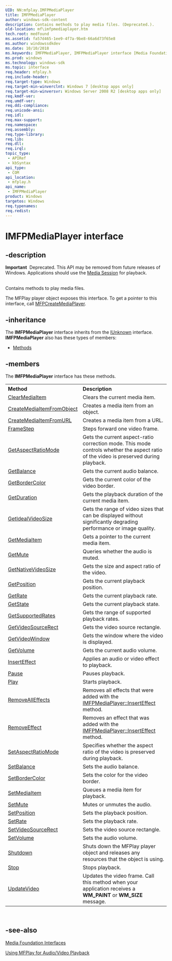 ```yaml
---
UID: NN:mfplay.IMFPMediaPlayer
title: IMFPMediaPlayer
author: windows-sdk-content
description: Contains methods to play media files. (Deprecated.).
old-location: mf\imfpmediaplayer.htm
tech.root: medfound
ms.assetid: fa57d465-1ee9-4f7a-9be8-66a6d73f65e8
ms.author: windowssdkdev
ms.date: 10/10/2018
ms.keywords: IMFPMediaPlayer, IMFPMediaPlayer interface [Media Foundation], IMFPMediaPlayer interface [Media Foundation],described, mf.imfpmediaplayer, mfplay/IMFPMediaPlayer
ms.prod: windows
ms.technology: windows-sdk
ms.topic: interface
req.header: mfplay.h
req.include-header: 
req.target-type: Windows
req.target-min-winverclnt: Windows 7 [desktop apps only]
req.target-min-winversvr: Windows Server 2008 R2 [desktop apps only]
req.kmdf-ver: 
req.umdf-ver: 
req.ddi-compliance: 
req.unicode-ansi: 
req.idl: 
req.max-support: 
req.namespace: 
req.assembly: 
req.type-library: 
req.lib: 
req.dll: 
req.irql: 
topic_type:
 - APIRef
 - kbSyntax
api_type:
 - COM
api_location:
 - mfplay.h
api_name:
 - IMFPMediaPlayer
product: Windows
targetos: Windows
req.typenames: 
req.redist: 
---
```


# IMFPMediaPlayer interface


## -description



<div class="alert"><b>Important</b>  Deprecated. This API may be removed from future releases of Windows. Applications should use the <a href="https://msdn.microsoft.com/dac99908-be90-415d-8837-2f97d573feb5">Media Session</a> for playback.</div>
<div> </div>


Contains methods to play media files.

The MFPlay player object exposes this interface. To get a pointer to this interface, call <a href="https://msdn.microsoft.com/80c668e2-5e93-4af2-871c-646228e18717">MFPCreateMediaPlayer</a>.


## -inheritance

The <b xmlns:loc="http://microsoft.com/wdcml/l10n">IMFPMediaPlayer</b> interface inherits from the <a href="https://msdn.microsoft.com/33f1d79a-33fc-4ce5-a372-e08bda378332">IUnknown</a> interface. <b>IMFPMediaPlayer</b> also has these types of members:
<ul>
<li><a href="https://docs.microsoft.com/">Methods</a></li>
</ul>

## -members

The <b>IMFPMediaPlayer</b> interface has these methods.
<table class="members" id="memberListMethods">
<tr>
<th align="left" width="37%">Method</th>
<th align="left" width="63%">Description</th>
</tr>
<tr data="declared;">
<td align="left" width="37%">
<a href="https://msdn.microsoft.com/2c2b23ab-b282-445f-a5a0-4291ee6f22ba">ClearMediaItem</a>
</td>
<td align="left" width="63%">
Clears the current media item.

</td>
</tr>
<tr data="declared;">
<td align="left" width="37%">
<a href="https://msdn.microsoft.com/d647df89-b874-448e-ae41-ee3bcb55521f">CreateMediaItemFromObject</a>
</td>
<td align="left" width="63%">
Creates a media item from an object.

</td>
</tr>
<tr data="declared;">
<td align="left" width="37%">
<a href="https://msdn.microsoft.com/7dc2a7f3-81b4-46c6-b45e-44c6a20afc6b">CreateMediaItemFromURL</a>
</td>
<td align="left" width="63%">
Creates a media item from a URL.

</td>
</tr>
<tr data="declared;">
<td align="left" width="37%">
<a href="https://msdn.microsoft.com/b7965965-2fbc-4494-9368-7d9699e4092a">FrameStep</a>
</td>
<td align="left" width="63%">
Steps forward one video frame.

</td>
</tr>
<tr data="declared;">
<td align="left" width="37%">
<a href="https://msdn.microsoft.com/eaeb20d2-d547-4f88-a69f-7c3f46fe95ff">GetAspectRatioMode</a>
</td>
<td align="left" width="63%">
Gets the current aspect-ratio correction mode. This mode controls whether the aspect ratio of the video is preserved during playback.

</td>
</tr>
<tr data="declared;">
<td align="left" width="37%">
<a href="https://msdn.microsoft.com/27deeb41-5347-4a6d-bfd4-4e4444540651">GetBalance</a>
</td>
<td align="left" width="63%">
Gets the current audio balance.

</td>
</tr>
<tr data="declared;">
<td align="left" width="37%">
<a href="https://msdn.microsoft.com/a07bacbd-3d45-4733-a506-3c54ec10b634">GetBorderColor</a>
</td>
<td align="left" width="63%">
Gets the current color of the video border.

</td>
</tr>
<tr data="declared;">
<td align="left" width="37%">
<a href="https://msdn.microsoft.com/7d201035-6946-4a46-bc66-b9e78006a04a">GetDuration</a>
</td>
<td align="left" width="63%">
Gets the playback duration of the current media item.

</td>
</tr>
<tr data="declared;">
<td align="left" width="37%">
<a href="https://msdn.microsoft.com/e6835852-10f0-4453-a22a-a567457bd7c5">GetIdealVideoSize</a>
</td>
<td align="left" width="63%">
Gets the range of video sizes that can be displayed without significantly degrading performance or image quality.

</td>
</tr>
<tr data="declared;">
<td align="left" width="37%">
<a href="https://msdn.microsoft.com/9593092d-bd50-4ff6-a283-f5a0ab1e6fc0">GetMediaItem</a>
</td>
<td align="left" width="63%">
Gets a pointer to the current media item.

</td>
</tr>
<tr data="declared;">
<td align="left" width="37%">
<a href="https://msdn.microsoft.com/2a628608-37ea-48f3-aed4-0344d47ede9f">GetMute</a>
</td>
<td align="left" width="63%">
Queries whether the audio is muted.

</td>
</tr>
<tr data="declared;">
<td align="left" width="37%">
<a href="https://msdn.microsoft.com/6f0f09fb-d41c-4662-a20c-2a1d04b39df5">GetNativeVideoSize</a>
</td>
<td align="left" width="63%">
Gets the size and aspect ratio of the video.

</td>
</tr>
<tr data="declared;">
<td align="left" width="37%">
<a href="https://msdn.microsoft.com/e3401c66-0dc7-46ef-9a38-088d605a3038">GetPosition</a>
</td>
<td align="left" width="63%">
Gets the current playback position.

</td>
</tr>
<tr data="declared;">
<td align="left" width="37%">
<a href="https://msdn.microsoft.com/51257361-0362-43c4-8aca-81fd49be8482">GetRate</a>
</td>
<td align="left" width="63%">
Gets the current playback rate.

</td>
</tr>
<tr data="declared;">
<td align="left" width="37%">
<a href="https://msdn.microsoft.com/072c5e93-b3ce-469c-8235-3e9c63bd77e3">GetState</a>
</td>
<td align="left" width="63%">
Gets the current playback state.

</td>
</tr>
<tr data="declared;">
<td align="left" width="37%">
<a href="https://msdn.microsoft.com/e0e738e4-b8e4-41da-8b74-74ce06f17274">GetSupportedRates</a>
</td>
<td align="left" width="63%">
Gets the range of supported playback rates.

</td>
</tr>
<tr data="declared;">
<td align="left" width="37%">
<a href="https://msdn.microsoft.com/3b72ece3-f573-42e1-948c-443c793e5ba4">GetVideoSourceRect</a>
</td>
<td align="left" width="63%">
Gets the video source rectangle.

</td>
</tr>
<tr data="declared;">
<td align="left" width="37%">
<a href="https://msdn.microsoft.com/313e3a87-3dad-4cfb-ad37-1018cb03a707">GetVideoWindow</a>
</td>
<td align="left" width="63%">
Gets the window where the video is displayed.

</td>
</tr>
<tr data="declared;">
<td align="left" width="37%">
<a href="https://msdn.microsoft.com/08bf0bb3-4ee2-4229-9f41-64924c6122c9">GetVolume</a>
</td>
<td align="left" width="63%">
Gets the current audio volume.

</td>
</tr>
<tr data="declared;">
<td align="left" width="37%">
<a href="https://msdn.microsoft.com/2689ee46-5cfe-4616-850c-eb5aef340daa">InsertEffect</a>
</td>
<td align="left" width="63%">
Applies an audio or video effect to playback.

</td>
</tr>
<tr data="declared;">
<td align="left" width="37%">
<a href="https://msdn.microsoft.com/f6bf6896-6ed6-4135-a01d-f875bfdc72f4">Pause</a>
</td>
<td align="left" width="63%">
Pauses playback.

</td>
</tr>
<tr data="declared;">
<td align="left" width="37%">
<a href="https://msdn.microsoft.com/24d6e8a0-d910-46f9-8172-dfcb68c4f364">Play</a>
</td>
<td align="left" width="63%">
Starts playback.

</td>
</tr>
<tr data="declared;">
<td align="left" width="37%">
<a href="https://msdn.microsoft.com/8745714c-315c-4183-86a2-7c189328dfe6">RemoveAllEffects</a>
</td>
<td align="left" width="63%">
Removes all effects that were added with the <a href="https://msdn.microsoft.com/2689ee46-5cfe-4616-850c-eb5aef340daa">IMFPMediaPlayer::InsertEffect</a> method.

</td>
</tr>
<tr data="declared;">
<td align="left" width="37%">
<a href="https://msdn.microsoft.com/ca8507b9-c6c5-4e17-9c18-3ec1514de897">RemoveEffect</a>
</td>
<td align="left" width="63%">
Removes an effect that was added with the <a href="https://msdn.microsoft.com/2689ee46-5cfe-4616-850c-eb5aef340daa">IMFPMediaPlayer::InsertEffect</a> method.

</td>
</tr>
<tr data="declared;">
<td align="left" width="37%">
<a href="https://msdn.microsoft.com/b100a422-548f-4c38-afeb-4d4c1d9a9140">SetAspectRatioMode</a>
</td>
<td align="left" width="63%">
Specifies whether the aspect ratio of the video is preserved during playback.

</td>
</tr>
<tr data="declared;">
<td align="left" width="37%">
<a href="https://msdn.microsoft.com/cb95d037-54b4-4686-b8e6-5b960998d361">SetBalance</a>
</td>
<td align="left" width="63%">
Sets the audio balance.

</td>
</tr>
<tr data="declared;">
<td align="left" width="37%">
<a href="https://msdn.microsoft.com/f66b671d-0c7d-4261-8210-05f2d2f8d9a5">SetBorderColor</a>
</td>
<td align="left" width="63%">
Sets the color for the video border.

</td>
</tr>
<tr data="declared;">
<td align="left" width="37%">
<a href="https://msdn.microsoft.com/c792a024-c4f8-4e0b-9720-259d1dc28ee8">SetMediaItem</a>
</td>
<td align="left" width="63%">
Queues a media item for playback.

</td>
</tr>
<tr data="declared;">
<td align="left" width="37%">
<a href="https://msdn.microsoft.com/81e2fb76-a125-4665-9aa5-8971410ee554">SetMute</a>
</td>
<td align="left" width="63%">
Mutes or unmutes the audio.

</td>
</tr>
<tr data="declared;">
<td align="left" width="37%">
<a href="https://msdn.microsoft.com/d8665c3b-e0da-4a6f-a61b-38d507d1e78a">SetPosition</a>
</td>
<td align="left" width="63%">
Sets the playback position.

</td>
</tr>
<tr data="declared;">
<td align="left" width="37%">
<a href="https://msdn.microsoft.com/7e9d4a0d-b61f-47d9-af47-d8a07cd728f6">SetRate</a>
</td>
<td align="left" width="63%">
Sets the playback rate.

</td>
</tr>
<tr data="declared;">
<td align="left" width="37%">
<a href="https://msdn.microsoft.com/c95d724f-40a9-43c5-b81a-8505eda516f7">SetVideoSourceRect</a>
</td>
<td align="left" width="63%">
Sets the video source rectangle.

</td>
</tr>
<tr data="declared;">
<td align="left" width="37%">
<a href="https://msdn.microsoft.com/feee2812-7c7e-4c27-86be-8f7316854222">SetVolume</a>
</td>
<td align="left" width="63%">
Sets the audio volume.

</td>
</tr>
<tr data="declared;">
<td align="left" width="37%">
<a href="https://msdn.microsoft.com/c56b07b5-f595-4933-9af6-868fc8938849">Shutdown</a>
</td>
<td align="left" width="63%">
Shuts down the MFPlay player object and releases any resources that the object is using.

</td>
</tr>
<tr data="declared;">
<td align="left" width="37%">
<a href="https://msdn.microsoft.com/1cfa41c7-209e-4c18-a204-563ede29c7c6">Stop</a>
</td>
<td align="left" width="63%">
Stops playback.

</td>
</tr>
<tr data="declared;">
<td align="left" width="37%">
<a href="https://msdn.microsoft.com/de583e74-b31b-407e-af4b-c36649e1ca84">UpdateVideo</a>
</td>
<td align="left" width="63%">
Updates the video frame. Call this method when your application receives a <b>WM_PAINT</b> or <b>WM_SIZE</b> message.

</td>
</tr>
</table> 


## -see-also




<a href="https://msdn.microsoft.com/3e367190-4c88-430e-adbf-9837e1bf0d2b">Media Foundation Interfaces</a>



<a href="https://msdn.microsoft.com/6f143c51-ec46-46d4-9a1e-b04fcc0d8bea">Using MFPlay for Audio/Video Playback</a>
 

 

